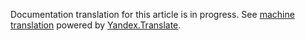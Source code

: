 Documentation translation for this article is in progress.
See
[machine translation](https://z5h64q92x9.net/proxy_u/ru-en.en/http/hhru.github.io/api/rendered-docs/docs/saved_search.md.html) powered by
[Yandex.Translate](https://translate.yandex.com/translate).
